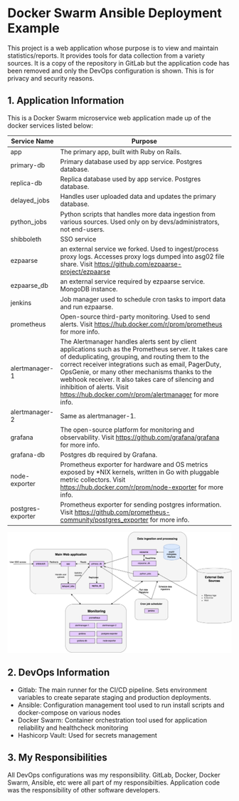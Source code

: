# Docker Swarm Ansible Deployment Example

This project is a web application whose purpose is to view and maintain statistics/reports. It provides tools for data collection from a variety sources. It is a copy of the repository in GitLab but the application code has been removed and only the DevOps configuration is shown. This is for privacy and security reasons.

## 1. Application Information

This is a Docker Swarm microservice web application made up of the docker services listed below:

| Service Name | Purpose  |
| ---          | ---      |
| app     | The primary app, built with Ruby on Rails.  |
| primary-db       | Primary database used by app service. Postgres database.   |
| replica-db       | Replica database used by app service. Postgres database.        |
| delayed_jobs |  Handles user uploaded data and updates the primary database. |
| python_jobs | Python scripts that handles more data ingestion from various sources. Used only on by devs/administrators, not end-users.  |
| shibboleth | SSO service |
| ezpaarse | an external service we forked. Used to ingest/process proxy logs. Accesses proxy logs dumped into asg02 file share. Visit https://github.com/ezpaarse-project/ezpaarse |
| ezpaarse_db | an external service required by ezpaarse service. MongoDB instance. |
| jenkins | Job manager used to schedule cron tasks to import data and run ezpaarse. |
| prometheus | Open-source third-party monitoring. Used to send alerts. Visit https://hub.docker.com/r/prom/prometheus for more info.  |
| alertmanager-1 | The Alertmanager handles alerts sent by client applications such as the Prometheus server. It takes care of deduplicating, grouping, and routing them to the correct receiver integrations⁠ such as email, PagerDuty, OpsGenie, or many other mechanisms⁠ thanks to the webhook receiver. It also takes care of silencing and inhibition of alerts. Visit https://hub.docker.com/r/prom/alertmanager for more info. |
| alertmanager-2 | Same as alertmanager-1. |
| grafana | The open-source platform for monitoring and observability. Visit https://github.com/grafana/grafana for more info. | 
| grafana-db | Postgres db required by Grafana.  |
| node-exporter | Prometheus exporter for hardware and OS metrics exposed by *NIX kernels, written in Go with pluggable metric collectors. Visit https://hub.docker.com/r/prom/node-exporter for more info. |
| postgres-exporter | Prometheus exporter for sending postgres information. Visit https://github.com/prometheus-community/postgres_exporter for more info. |

![alt text](img/example-flowchart.png "Application Flowchart")

## 2. DevOps Information

- Gitlab: The main runner for the CI/CD pipeline. Sets environment variables to create separate staging and production deployments.
- Ansible: Configuration management tool used to run install scripts and docker-compose on various nodes
- Docker Swarm: Container orchestration tool used for application reliability and healthcheck monitoring
- Hashicorp Vault: Used for secrets management

## 3. My Responsibilities

All DevOps configurations was my responsibility. GitLab, Docker, Docker Swarm, Ansible, etc were all part of my responsibilties. Application code was the responsibility of other software developers.